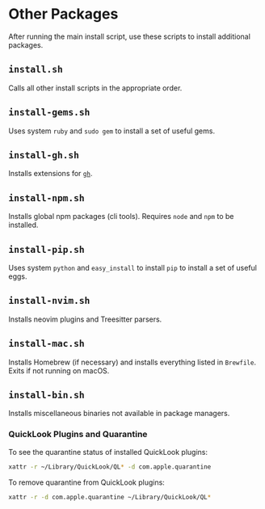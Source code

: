 # Other Packages

After running the main install script, use these scripts to install additional
packages.

## `install.sh`

Calls all other install scripts in the appropriate order.

## `install-gems.sh`

Uses system `ruby` and `sudo gem` to install a set of useful gems.

## `install-gh.sh`

Installs extensions for [`gh`].

## `install-npm.sh`

Installs global npm packages (cli tools). Requires `node` and `npm` to be
installed.

## `install-pip.sh`

Uses system `python` and `easy_install` to install `pip` to install a set of
useful eggs.

## `install-nvim.sh`

Installs neovim plugins and Treesitter parsers.

## `install-mac.sh`

Installs Homebrew (if necessary) and installs everything listed in `Brewfile`.
Exits if not running on macOS.

## `install-bin.sh`

Installs miscellaneous binaries not available in package managers.

### QuickLook Plugins and Quarantine

To see the quarantine status of installed QuickLook plugins:

```sh
xattr -r ~/Library/QuickLook/QL* -d com.apple.quarantine
```

To remove quarantine from QuickLook plugins:

```sh
xattr -r -d com.apple.quarantine ~/Library/QuickLook/QL*
```

[`gh`]: https://github.com/cli/cli "GitHub's official command line tool"
